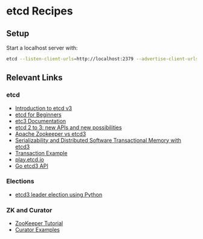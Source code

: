 # etcd Recipes


## Setup
Start a localhost server with:
```bash
etcd --listen-client-urls=http://localhost:2379 --advertise-client-urls=http://localhost:2379
```

## Relevant Links

### etcd
*   [Introduction to etcd v3](https://www.youtube.com/watch?v=hQigKX0MxPw)
*   [etcd for Beginners](https://www.youtube.com/watch?v=L9xkXzpEY6Q)
*   [etc3 Documentation](https://github.com/etcd-io/etcd/blob/master/Documentation/docs.md)
*   [etcd 2 to 3: new APIs and new possibilities](https://www.compose.com/articles/etcd2to3-new-apis-and-new-possibilities/)
*   [Apache Zookeeper vs etcd3](https://medium.com/@Imesha94/apache-curator-vs-etcd3-9c1362600b26)
*   [Serializability and Distributed Software Transactional Memory with etcd3](https://coreos.com/blog/transactional-memory-with-etcd3.html)
*   [Transaction Example](https://banzaicloud.com/blog/jetcd_bug/)
*   [play.etcd.io](http://play.etcd.io/play)
*   [Go etcd3 API](https://godoc.org/github.com/coreos/etcd/clientv3)

### Elections
*   [etcd3 leader election using Python](https://www.sandtable.com/etcd3-leader-election-using-python/)

### ZK and Curator
*   [ZooKeeper Tutorial](https://data-flair.training/blogs/zookeeper-tutorial/)
*   [Curator Examples](https://github.com/yiming187/curator-example/tree/master/src/main/java/com/ctrip/zk/curator/example)